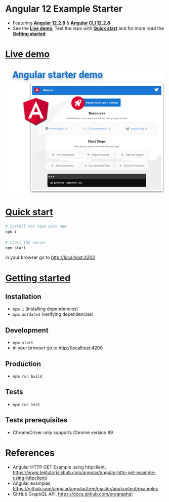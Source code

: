 # Angular 12 Example Starter

* Featuring [**Angular 12.2.8**](https://github.com/angular/angular/releases) & [**Angular CLI 12.2.8**](https://github.com/angular/angular-cli/releases/)
* See the [**Live demo**](#live-demo), Test the repo with [**Quick start**](#quick-start) and for more read the [**Getting started**](#getting-started)

# [Live demo](#live-demo)

<p align="center">
  <a href="https://github.com/TerrenceMiao/Angular">
    <img src="img/demo-angular-starter.png" alt="Angular 12 Demo Example"/>
  </a>
</p>


# [Quick start](#quick-start)

```bash
# install the repo with npm
npm i

# start the server
npm start
```

in your browser go to [http://localhost:4200](http://localhost:4200)


# [Getting started](#getting-started)

## Installation
* `npm i` (installing dependencies)
* `npm outdated` (verifying dependencies)

## Development
* `npm start`
* in your browser go to [http://localhost:4200](http://localhost:4200)

## Production
* `npm run build`

## Tests
* `npm run test`

## Tests prerequisites
* ChromeDriver only supports Chrome version 89

# References
* Angular HTTP GET Example using httpclient, https://www.tektutorialshub.com/angular/angular-http-get-example-using-httpclient/
* Angular examples, https://github.com/angular/angular/tree/master/aio/content/examples
* GitHub GraphQL API, https://docs.github.com/en/graphql
